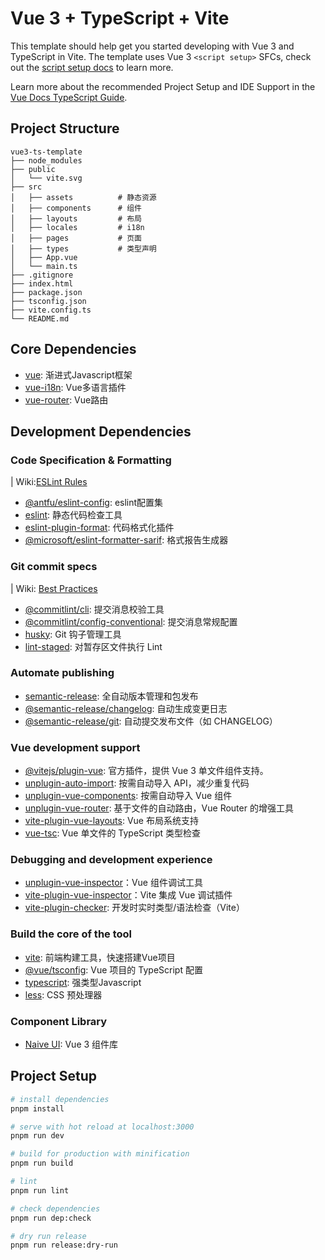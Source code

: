 # Vue 3 + TypeScript + Vite

This template should help get you started developing with Vue 3 and TypeScript in Vite. The template uses Vue 3 `<script setup>` SFCs, check out the [script setup docs](https://v3.vuejs.org/api/sfc-script-setup.html#sfc-script-setup) to learn more.

Learn more about the recommended Project Setup and IDE Support in the [Vue Docs TypeScript Guide](https://vuejs.org/guide/typescript/overview.html#project-setup).

## Project Structure

```
vue3-ts-template
├── node_modules
├── public
│   └── vite.svg
├── src
│   ├── assets          # 静态资源
│   ├── components      # 组件
│   ├── layouts         # 布局
│   ├── locales         # i18n
│   ├── pages           # 页面
│   ├── types           # 类型声明
│   ├── App.vue
│   └── main.ts
├── .gitignore
├── index.html
├── package.json
├── tsconfig.json
├── vite.config.ts
└── README.md
```

## Core Dependencies

- [vue](https://cn.vuejs.org/): 渐进式Javascript框架
- [vue-i18n](https://vue-i18n.intlify.dev/): Vue多语言插件
- [vue-router](https://router.vuejs.org/zh/): Vue路由

## Development Dependencies

### Code Specification & Formatting

| Wiki:[ESLint Rules](https://github.com/YoungerYang-Y/vue3-ts-template/wiki/ESLint-Rules)

- [@antfu/eslint-config](https://github.com/antfu/eslint-config): eslint配置集
- [eslint](https://eslint.org/): 静态代码检查工具
- [eslint-plugin-format](https://github.com/antfu/eslint-plugin-format): 代码格式化插件
- [@microsoft/eslint-formatter-sarif](https://github.com/Microsoft/sarif-js-sdk): 格式报告生成器

### Git commit specs

| Wiki: [Best Practices](https://github.com/YoungerYang-Y/vue3-ts-template/wiki/Best-Practices)

- [@commitlint/cli](https://commitlint.js.org/): 提交消息校验工具
- [@commitlint/config-conventional](https://commitlint.js.org/): 提交消息常规配置
- [husky](https://github.com/typicode/husky): Git 钩子管理工具
- [lint-staged](https://github.com/okonet/lint-staged): 对暂存区文件执行 Lint

### Automate publishing

- [semantic-release](https://semantic-release.gitbook.io/semantic-release): 全自动版本管理和包发布
- [@semantic-release/changelog](https://semantic-release.gitbook.io/semantic-release): 自动生成变更日志
- [@semantic-release/git](https://semantic-release.gitbook.io/semantic-release): 自动提交发布文件（如 CHANGELOG）

### Vue development support

- [@vitejs/plugin-vue](https://github.com/vitejs/vite-plugin-vue/tree/main/packages/plugin-vue): 官方插件，提供 Vue 3 单文件组件支持。
- [unplugin-auto-import](https://github.com/unplugin/unplugin-auto-import): 按需自动导入 API，减少重复代码
- [unplugin-vue-components](https://github.com/unplugin/unplugin-vue-components): 按需自动导入 Vue 组件
- [unplugin-vue-router](https://github.com/posva/unplugin-vue-router): 基于文件的自动路由，Vue Router 的增强工具
- [vite-plugin-vue-layouts](https://github.com/JohnCampionJr/vite-plugin-vue-layouts): Vue 布局系统支持
- [vue-tsc](https://github.com/johnsoncodehk/vue-tsc): Vue 单文件的 TypeScript 类型检查

### Debugging and development experience

- [unplugin-vue-inspector](https://github.com/webfansplz/vite-plugin-vue-inspector)：Vue 组件调试工具
- [vite-plugin-vue-inspector](https://github.com/webfansplz/vite-plugin-vue-inspector)：Vite 集成 Vue 调试插件
- [vite-plugin-checker](): 开发时实时类型/语法检查（Vite）

### Build the core of the tool

- [vite](https://vitejs.dev/): 前端构建工具，快速搭建Vue项目
- [@vue/tsconfig](): Vue 项目的 TypeScript 配置
- [typescript](https://www.typescriptlang.org/): 强类型Javascript
- [less](https://lesscss.org/): CSS 预处理器

### Component Library

- [Naive UI](https://www.naiveui.com/zh-CN/os-theme): Vue 3 组件库

## Project Setup

```sh
# install dependencies
pnpm install

# serve with hot reload at localhost:3000
pnpm run dev

# build for production with minification
pnpm run build

# lint
pnpm run lint

# check dependencies
pnpm run dep:check

# dry run release
pnpm run release:dry-run
```
